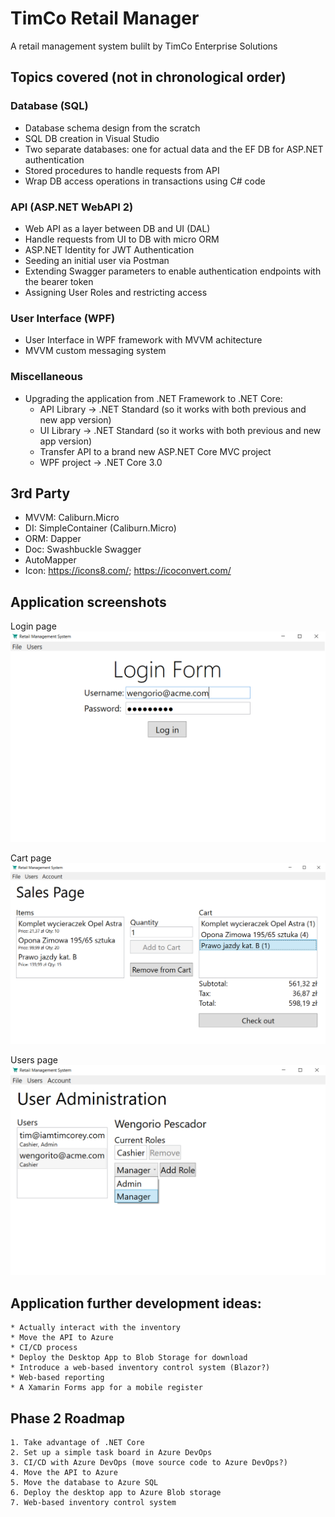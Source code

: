 # TimCo Retail Manager
A retail management system bulilt by TimCo Enterprise Solutions

## Topics covered (not in chronological order)
### Database (SQL)
- Database schema design from the scratch
- SQL DB creation in Visual Studio
- Two separate databases: one for actual data and the EF DB for ASP.NET authentication
- Stored procedures to handle requests from API
- Wrap DB access operations in transactions using C# code
### API (ASP.NET WebAPI 2)
- Web API as a layer between DB and UI (DAL)
- Handle requests from UI to DB with micro ORM
- ASP.NET Identity for JWT Authentication
- Seeding an initial user via Postman
- Extending Swagger parameters to enable authentication endpoints with the bearer token
- Assigning User Roles and restricting access
### User Interface (WPF)
- User Interface in WPF framework with MVVM achitecture
- MVVM custom messaging system
### Miscellaneous 
- Upgrading the application from .NET Framework to .NET Core:
  - API Library -> .NET Standard (so it works with both previous and new app version)
  - UI Library -> .NET Standard (so it works with both previous and new app version)
  - Transfer API to a brand new ASP.NET Core MVC project
  - WPF project -> .NET Core 3.0

## 3rd Party
- MVVM: Caliburn.Micro
- DI: SimpleContainer (Caliburn.Micro)
- ORM: Dapper
- Doc: Swashbuckle Swagger 
- AutoMapper
- Icon: https://icons8.com/; https://icoconvert.com/

## Application screenshots
Login page  
![alt text](Screenshots/Login.png?raw=true)

Cart page  
![alt text](Screenshots/Cart.png?raw=true)

Users page  
![alt text](Screenshots/Users.png?raw=true)

## Application further development ideas:
	* Actually interact with the inventory
	* Move the API to Azure
	* CI/CD process
	* Deploy the Desktop App to Blob Storage for download
	* Introduce a web-based inventory control system (Blazor?)
	* Web-based reporting
	* A Xamarin Forms app for a mobile register

## Phase 2 Roadmap
	1. Take advantage of .NET Core
	2. Set up a simple task board in Azure DevOps
	3. CI/CD with Azure DevOps (move source code to Azure DevOps?)
	4. Move the API to Azure
	5. Move the database to Azure SQL
	6. Deploy the desktop app to Azure Blob storage
	7. Web-based inventory control system